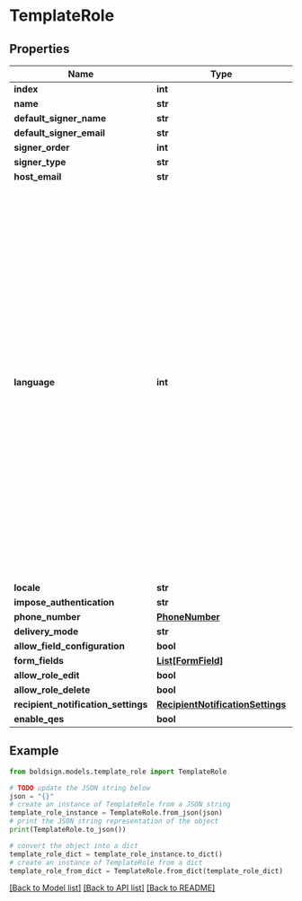 # TemplateRole


## Properties

Name | Type | Description | Notes
------------ | ------------- | ------------- | -------------
**index** | **int** |  | 
**name** | **str** |  | [optional] 
**default_signer_name** | **str** |  | [optional] 
**default_signer_email** | **str** |  | [optional] 
**signer_order** | **int** |  | [optional] 
**signer_type** | **str** |  | [optional] 
**host_email** | **str** |  | [optional] 
**language** | **int** | &lt;p&gt;Description:&lt;/p&gt;&lt;ul&gt;&lt;li&gt;&lt;i&gt;0&lt;/i&gt; - None&lt;/li&gt;&lt;li&gt;&lt;i&gt;1&lt;/i&gt; - English&lt;/li&gt;&lt;li&gt;&lt;i&gt;2&lt;/i&gt; - Spanish&lt;/li&gt;&lt;li&gt;&lt;i&gt;3&lt;/i&gt; - German&lt;/li&gt;&lt;li&gt;&lt;i&gt;4&lt;/i&gt; - French&lt;/li&gt;&lt;li&gt;&lt;i&gt;5&lt;/i&gt; - Romanian&lt;/li&gt;&lt;li&gt;&lt;i&gt;6&lt;/i&gt; - Norwegian&lt;/li&gt;&lt;li&gt;&lt;i&gt;7&lt;/i&gt; - Bulgarian&lt;/li&gt;&lt;li&gt;&lt;i&gt;8&lt;/i&gt; - Italian&lt;/li&gt;&lt;li&gt;&lt;i&gt;9&lt;/i&gt; - Danish&lt;/li&gt;&lt;li&gt;&lt;i&gt;10&lt;/i&gt; - Polish&lt;/li&gt;&lt;li&gt;&lt;i&gt;11&lt;/i&gt; - Portuguese&lt;/li&gt;&lt;li&gt;&lt;i&gt;12&lt;/i&gt; - Czech&lt;/li&gt;&lt;li&gt;&lt;i&gt;13&lt;/i&gt; - Dutch&lt;/li&gt;&lt;li&gt;&lt;i&gt;14&lt;/i&gt; - Swedish&lt;/li&gt;&lt;li&gt;&lt;i&gt;15&lt;/i&gt; - Russian&lt;/li&gt;&lt;/ul&gt; | [optional] 
**locale** | **str** |  | [optional] 
**impose_authentication** | **str** |  | [optional] 
**phone_number** | [**PhoneNumber**](PhoneNumber.md) |  | [optional] 
**delivery_mode** | **str** |  | [optional] 
**allow_field_configuration** | **bool** |  | [optional] 
**form_fields** | [**List[FormField]**](FormField.md) |  | [optional] 
**allow_role_edit** | **bool** |  | [optional] 
**allow_role_delete** | **bool** |  | [optional] 
**recipient_notification_settings** | [**RecipientNotificationSettings**](RecipientNotificationSettings.md) |  | [optional] 
**enable_qes** | **bool** |  | [optional] 

## Example

```python
from boldsign.models.template_role import TemplateRole

# TODO update the JSON string below
json = "{}"
# create an instance of TemplateRole from a JSON string
template_role_instance = TemplateRole.from_json(json)
# print the JSON string representation of the object
print(TemplateRole.to_json())

# convert the object into a dict
template_role_dict = template_role_instance.to_dict()
# create an instance of TemplateRole from a dict
template_role_from_dict = TemplateRole.from_dict(template_role_dict)
```
[[Back to Model list]](../README.md#documentation-for-models) [[Back to API list]](../README.md#documentation-for-api-endpoints) [[Back to README]](../README.md)


